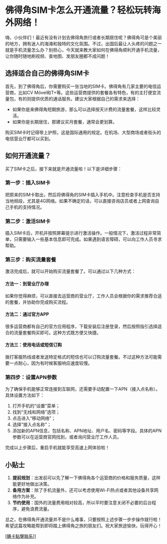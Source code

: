 # 佛得角SIM卡怎么开通流量？轻松玩转海外网络！

嗨，小伙伴们！最近有没有计划去佛得角旅行或者长期居住呢？佛得角可是个美丽的地方，拥有迷人的海滩和独特的文化氛围。不过，出国后最让人头疼的问题之一就是手机流量怎么办？别担心，今天就来教大家如何在佛得角顺利开通手机流量，让你随时随地刷视频、查地图、发朋友圈都不成问题！

## 选择适合自己的佛得角SIM卡

首先，到了佛得角后，你需要购买一张当地的SIM卡。佛得角有几家主要的电信运营商，比如CV Móvel和T+等。这些运营商提供的套餐各有特色，有的主打便宜流量包，有的则提供优质的通话服务。建议大家根据自己的需求来选择：

- 如果你是来佛得角短期旅游，那么可以选择按天计费的流量套餐，这样比较灵活。
- 如果你是长期居住，那建议买月套餐，通常会更划算。

购买SIM卡时记得带上护照，这是国际通用的规定。在机场、大型商场或者街头的电信营业厅都可以买到。

## 如何开通流量？

买了SIM卡之后，接下来就是开通流量啦！以下是详细步骤：

### 第一步：插入SIM卡

把原来的SIM卡取出，然后将佛得角的SIM卡插入手机中。注意检查手机是否支持当地频段，尤其是4G网络。如果不确定的话，可以直接咨询店员或者上网查询自己手机的支持情况。

### 第二步：激活SIM卡

插入SIM卡后，开机并按照屏幕提示进行激活操作。一般情况下，激活过程非常简单，只需要输入一些基本信息即可完成。如果遇到语言障碍，可以向工作人员寻求帮助。

### 第三步：购买流量套餐

激活完成后，就可以开始购买流量套餐了。可以通过以下几种方式：

#### 方法一：到营业厅办理
如果你觉得麻烦，可以直接去运营商的营业厅，工作人员会根据你的需求推荐合适的套餐，并协助你完成购买流程。

#### 方法二：通过官方APP
很多运营商都有自己的官方应用程序，下载安装后注册登录，然后按照指引选择适合的流量套餐购买即可。这种方式既方便又快捷。

#### 方法三：使用电话或短信订购
拨打客服热线或者发送特定格式的短信也可以订购流量套餐。不过这种方法可能需要一点耐心，因为有时候客服响应速度较慢。

### 第四步：设置APN参数

为了确保手机能够正常连接到互联网，还需要手动配置一下APN（接入点名称）。具体设置方法如下：

1. 打开手机的“设置”菜单；
2. 找到“无线和网络”选项；
3. 点击进入“移动网络”；
4. 选择“接入点名称”；
5. 添加新的APN信息，包括名称、APN地址、用户名、密码等字段。具体的APN参数可以在运营商官网找到，或者询问营业厅工作人员。

完成以上步骤后，重启手机就能享受高速上网体验啦！

## 小贴士

1. **提前规划**：出发前可以先了解一下佛得角各个运营商的价格和服务质量，这样能更好地做出决策。
2. **备用方案**：除了手机流量外，还可以考虑使用Wi-Fi热点或者其他设备共享网络作为补充。
3. **节约使用**：国外的流量费用相对较高，所以平时要注意关闭不必要的后台程序，避免浪费流量。

总之，在佛得角开通流量并不是什么难事，只要按照上述步骤一步步操作就行啦！希望这篇攻略能帮到即将踏上佛得角之旅的朋友们。祝大家旅途愉快，玩得开心！

[[購卡點擊聯系](https://t.me/s/esim1088)]]